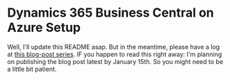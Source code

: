 # Dynamics 365 Business Central on Azure Setup
Well, I'll update this README asap. But in the meantime, please have a log at [this blog-post series](http://simonofhh.tech/2020/01/12/load-balanced-dynamics-365-business-central-scale-sets-on-azure-introduction/). IF you happen to read this right away: I'm planning on publishing the blog post latest by January 15th. So you might need to be a little bit patient.
